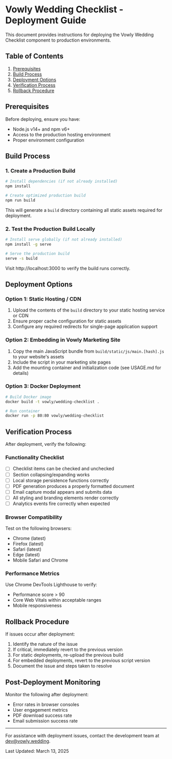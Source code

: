 # Vowly Wedding Checklist - Deployment Guide

This document provides instructions for deploying the Vowly Wedding Checklist component to production environments.

## Table of Contents

1. [Prerequisites](#prerequisites)
2. [Build Process](#build-process)
3. [Deployment Options](#deployment-options)
4. [Verification Process](#verification-process)
5. [Rollback Procedure](#rollback-procedure)

## Prerequisites

Before deploying, ensure you have:

- Node.js v14+ and npm v6+
- Access to the production hosting environment
- Proper environment configuration

## Build Process

### 1. Create a Production Build

```bash
# Install dependencies (if not already installed)
npm install

# Create optimized production build
npm run build
```

This will generate a `build` directory containing all static assets required for deployment.

### 2. Test the Production Build Locally

```bash
# Install serve globally (if not already installed)
npm install -g serve

# Serve the production build
serve -s build
```

Visit http://localhost:3000 to verify the build runs correctly.

## Deployment Options

### Option 1: Static Hosting / CDN

1. Upload the contents of the `build` directory to your static hosting service or CDN
2. Ensure proper cache configuration for static assets
3. Configure any required redirects for single-page application support

### Option 2: Embedding in Vowly Marketing Site

1. Copy the main JavaScript bundle from `build/static/js/main.[hash].js` to your website's assets
2. Include the script in your marketing site pages
3. Add the mounting container and initialization code (see USAGE.md for details)

### Option 3: Docker Deployment

```bash
# Build Docker image
docker build -t vowly/wedding-checklist .

# Run container
docker run -p 80:80 vowly/wedding-checklist
```

## Verification Process

After deployment, verify the following:

### Functionality Checklist

- [ ] Checklist items can be checked and unchecked
- [ ] Section collapsing/expanding works
- [ ] Local storage persistence functions correctly
- [ ] PDF generation produces a properly formatted document
- [ ] Email capture modal appears and submits data
- [ ] All styling and branding elements render correctly
- [ ] Analytics events fire correctly when expected

### Browser Compatibility

Test on the following browsers:

- Chrome (latest)
- Firefox (latest)
- Safari (latest)
- Edge (latest)
- Mobile Safari and Chrome

### Performance Metrics

Use Chrome DevTools Lighthouse to verify:

- Performance score > 90
- Core Web Vitals within acceptable ranges
- Mobile responsiveness

## Rollback Procedure

If issues occur after deployment:

1. Identify the nature of the issue
2. If critical, immediately revert to the previous version
3. For static deployments, re-upload the previous build
4. For embedded deployments, revert to the previous script version
5. Document the issue and steps taken to resolve

## Post-Deployment Monitoring

Monitor the following after deployment:

- Error rates in browser consoles
- User engagement metrics
- PDF download success rate
- Email submission success rate

---

For assistance with deployment issues, contact the development team at dev@vowly.wedding.

Last Updated: March 13, 2025
